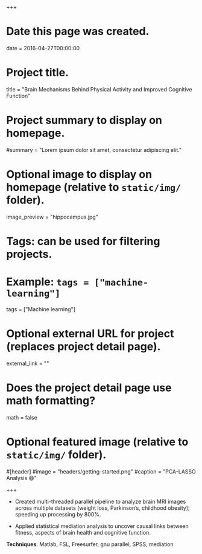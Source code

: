 +++
# Date this page was created.
date = 2016-04-27T00:00:00

# Project title.
title = "Brain Mechanisms Behind Physical Activity and Improved Cognitive Function"

# Project summary to display on homepage.
#summary = "Lorem ipsum dolor sit amet, consectetur adipiscing elit."

# Optional image to display on homepage (relative to `static/img/` folder).
image_preview = "hippocampus.jpg"

# Tags: can be used for filtering projects.
# Example: `tags = ["machine-learning"]`
tags = ["Machine learning"]

# Optional external URL for project (replaces project detail page).
external_link = ""

# Does the project detail page use math formatting?
math = false

# Optional featured image (relative to `static/img/` folder).
#[header]
#image = "headers/getting-started.png"
#caption = "PCA-LASSO Analysis :smile:"

+++

* Created multi-threaded parallel pipeline to analyze brain MRI images across multiple datasets (weight loss, Parkinson’s, childhood obesity); speeding up processing by 800%.

* Applied statistical mediation analysis to uncover causal links between fitness, aspects of brain health and cognitive function.


**Techniques**: Matlab, FSL, Freesurfer, gnu parallel, SPSS, mediation
